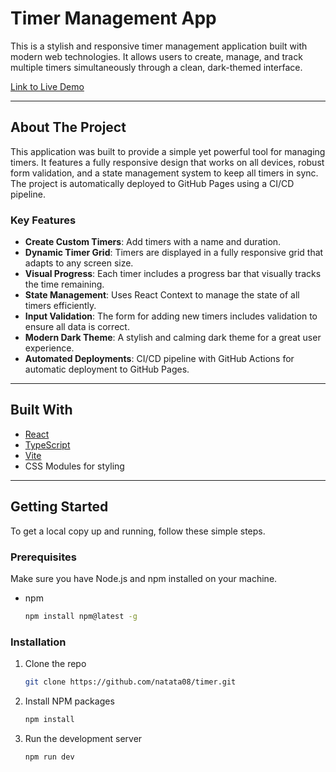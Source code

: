 # Timer Management App

This is a stylish and responsive timer management application built with modern web technologies. It allows users to create, manage, and track multiple timers simultaneously through a clean, dark-themed interface.

[Link to Live Demo](https://natata08.github.io/timer/)

---

## About The Project

This application was built to provide a simple yet powerful tool for managing timers. It features a fully responsive design that works on all devices, robust form validation, and a state management system to keep all timers in sync. The project is automatically deployed to GitHub Pages using a CI/CD pipeline.

### Key Features

- **Create Custom Timers**: Add timers with a name and duration.
- **Dynamic Timer Grid**: Timers are displayed in a fully responsive grid that adapts to any screen size.
- **Visual Progress**: Each timer includes a progress bar that visually tracks the time remaining.
- **State Management**: Uses React Context to manage the state of all timers efficiently.
- **Input Validation**: The form for adding new timers includes validation to ensure all data is correct.
- **Modern Dark Theme**: A stylish and calming dark theme for a great user experience.
- **Automated Deployments**: CI/CD pipeline with GitHub Actions for automatic deployment to GitHub Pages.

---

## Built With

- [React](https://reactjs.org/)
- [TypeScript](https://www.typescriptlang.org/)
- [Vite](https://vitejs.dev/)
- CSS Modules for styling

---

## Getting Started

To get a local copy up and running, follow these simple steps.

### Prerequisites

Make sure you have Node.js and npm installed on your machine.

- npm
  ```sh
  npm install npm@latest -g
  ```

### Installation

1. Clone the repo
   ```sh
   git clone https://github.com/natata08/timer.git
   ```
2. Install NPM packages
   ```sh
   npm install
   ```
3. Run the development server
   ```sh
   npm run dev
   ```
